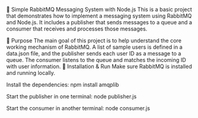 📨 Simple RabbitMQ Messaging System with Node.js
This is a basic project that demonstrates how to implement a messaging system using RabbitMQ and Node.js. It includes a publisher that sends messages to a queue and a consumer that receives and processes those messages.

🎯 Purpose
The main goal of this project is to help understand the core working mechanism of RabbitMQ. A list of sample users is defined in a data.json file, and the publisher sends each user ID as a message to a queue. The consumer listens to the queue and matches the incoming ID with user information.
🚀 Installation & Run
Make sure RabbitMQ is installed and running locally.


Install the dependencies:
npm install amqplib

Start the publisher in one terminal:
node publisher.js

Start the consumer in another terminal:
node consumer.js
